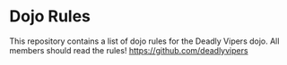 Dojo Rules
==========

This repository contains a list of dojo rules for the Deadly Vipers dojo.
All members should read the rules!
https://github.com/deadlyvipers

